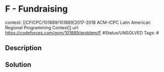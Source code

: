 # F - Fundraising

contest: [[CFICPC/101889/101889|2017-2018 ACM-ICPC Latin American Regional Programming Contest]]
url: https://codeforces.com/gym/101889/problem/F
#Status/UNSOLVED
Tags: #

## Description

## Solution

